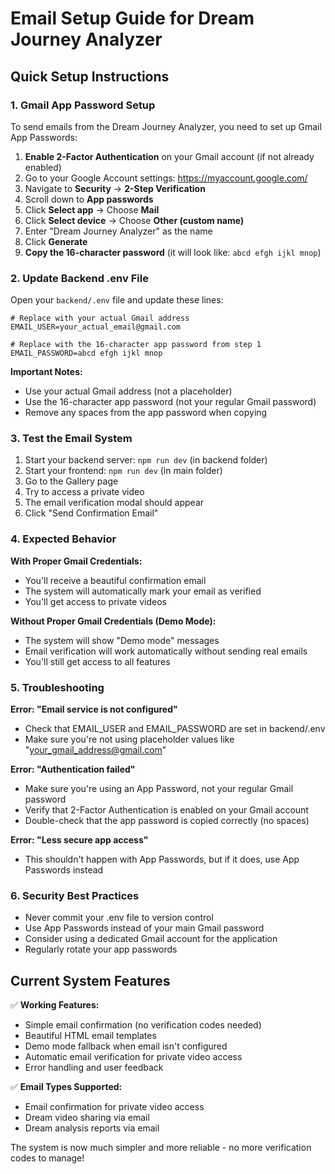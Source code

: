 # Email Setup Guide for Dream Journey Analyzer

## Quick Setup Instructions

### 1. Gmail App Password Setup

To send emails from the Dream Journey Analyzer, you need to set up Gmail App Passwords:

1. **Enable 2-Factor Authentication** on your Gmail account (if not already enabled)
2. Go to your Google Account settings: https://myaccount.google.com/
3. Navigate to **Security** → **2-Step Verification**
4. Scroll down to **App passwords**
5. Click **Select app** → Choose **Mail**
6. Click **Select device** → Choose **Other (custom name)**
7. Enter "Dream Journey Analyzer" as the name
8. Click **Generate**
9. **Copy the 16-character password** (it will look like: `abcd efgh ijkl mnop`)

### 2. Update Backend .env File

Open your `backend/.env` file and update these lines:

```env
# Replace with your actual Gmail address
EMAIL_USER=your_actual_email@gmail.com

# Replace with the 16-character app password from step 1
EMAIL_PASSWORD=abcd efgh ijkl mnop
```

**Important Notes:**
- Use your actual Gmail address (not a placeholder)
- Use the 16-character app password (not your regular Gmail password)
- Remove any spaces from the app password when copying

### 3. Test the Email System

1. Start your backend server: `npm run dev` (in backend folder)
2. Start your frontend: `npm run dev` (in main folder)
3. Go to the Gallery page
4. Try to access a private video
5. The email verification modal should appear
6. Click "Send Confirmation Email"

### 4. Expected Behavior

**With Proper Gmail Credentials:**
- You'll receive a beautiful confirmation email
- The system will automatically mark your email as verified
- You'll get access to private videos

**Without Proper Gmail Credentials (Demo Mode):**
- The system will show "Demo mode" messages
- Email verification will work automatically without sending real emails
- You'll still get access to all features

### 5. Troubleshooting

**Error: "Email service is not configured"**
- Check that EMAIL_USER and EMAIL_PASSWORD are set in backend/.env
- Make sure you're not using placeholder values like "your_gmail_address@gmail.com"

**Error: "Authentication failed"**
- Make sure you're using an App Password, not your regular Gmail password
- Verify that 2-Factor Authentication is enabled on your Gmail account
- Double-check that the app password is copied correctly (no spaces)

**Error: "Less secure app access"**
- This shouldn't happen with App Passwords, but if it does, use App Passwords instead

### 6. Security Best Practices

- Never commit your .env file to version control
- Use App Passwords instead of your main Gmail password
- Consider using a dedicated Gmail account for the application
- Regularly rotate your app passwords

## Current System Features

✅ **Working Features:**
- Simple email confirmation (no verification codes needed)
- Beautiful HTML email templates
- Demo mode fallback when email isn't configured
- Automatic email verification for private video access
- Error handling and user feedback

✅ **Email Types Supported:**
- Email confirmation for private video access
- Dream video sharing via email
- Dream analysis reports via email

The system is now much simpler and more reliable - no more verification codes to manage!
